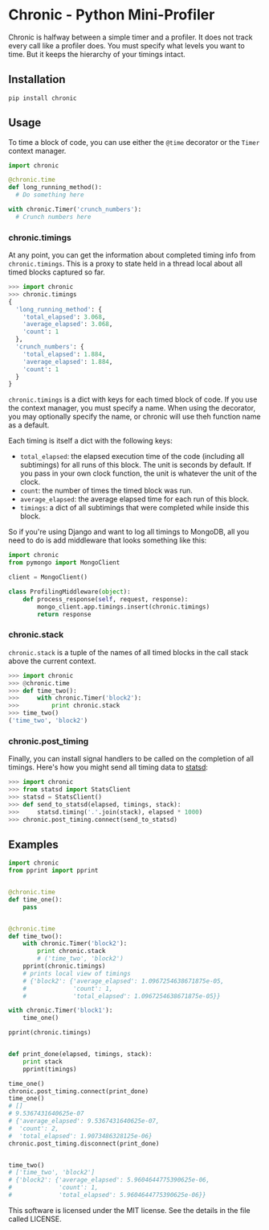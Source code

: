 Chronic - Python Mini-Profiler
==============================

Chronic is halfway between a simple timer and a profiler.  It does not track every call like a profiler does.  You must specify what levels you want to time.  But it keeps the hierarchy of your timings intact.

## Installation

```
pip install chronic
```

## Usage

To time a block of code, you can use either the `@time` decorator or the `Timer` context manager.

```python
import chronic

@chronic.time
def long_running_method():
  # Do something here

with chronic.Timer('crunch_numbers'):
  # Crunch numbers here
```

### chronic.timings
At any point, you can get the information about completed timing info from `chronic.timings`.  This is a proxy to state held in a thread local about all timed blocks captured so far.

```python
>>> import chronic
>>> chronic.timings
{
  'long_running_method': {
    'total_elapsed': 3.068,
    'average_elapsed': 3.068,
    'count': 1
  },
  'crunch_numbers': {
    'total_elapsed': 1.884,
    'average_elapsed': 1.884,
    'count': 1
  }
}
```

`chronic.timings` is a dict with keys for each timed block of code.  If you use the context manager, you must specify a name.  When using the decorator, you may optionally specify the name, or chronic will use theh function name as a default.

Each timing is itself a dict with the following keys:

* `total_elapsed`: the elapsed execution time of the code (including all
  subtimings) for all runs of this block.  The unit is seconds by default.
  If you pass in your own clock function, the unit is whatever the unit of
  the clock.
* `count`: the number of times the timed block was run.
* `average_elapsed`: the average elapsed time for each run of this block.
* `timings`: a dict of all subtimings that were completed while inside this
  block.

So if you're using Django and want to log all timings to MongoDB, all you need to do is add middleware that looks something like this:
```python
import chronic
from pymongo import MongoClient

client = MongoClient()

class ProfilingMiddleware(object):
    def process_response(self, request, response):
        mongo_client.app.timings.insert(chronic.timings)
        return response
```

### chronic.stack
`chronic.stack` is a tuple of the names of all timed blocks in the call stack above the current context.

```python
>>> import chronic
>>> @chronic.time
>>> def time_two():
>>>     with chronic.Timer('block2'):
>>>         print chronic.stack
>>> time_two()
('time_two', 'block2')
```

### chronic.post_timing
Finally, you can install signal handlers to be called on the completion of all timings.
Here's how you might send all timing data to [statsd](https://github.com/etsy/statsd/):

```python
>>> import chronic
>>> from statsd import StatsClient
>>> statsd = StatsClient()
>>> def send_to_statsd(elapsed, timings, stack):
>>>     statsd.timing('.'.join(stack), elapsed * 1000)
>>> chronic.post_timing.connect(send_to_statsd)
```

## Examples

```python
import chronic
from pprint import pprint


@chronic.time
def time_one():
    pass


@chronic.time
def time_two():
    with chronic.Timer('block2'):
        print chronic.stack
        # ('time_two', 'block2')
    pprint(chronic.timings)
    # prints local view of timings
    # {'block2': {'average_elapsed': 1.0967254638671875e-05,
    #             'count': 1,
    #             'total_elapsed': 1.0967254638671875e-05}}

with chronic.Timer('block1'):
    time_one()

pprint(chronic.timings)


def print_done(elapsed, timings, stack):
    print stack
    pprint(timings)

time_one()
chronic.post_timing.connect(print_done)
time_one()
# []
# 9.5367431640625e-07
# {'average_elapsed': 9.5367431640625e-07,
#  'count': 2,
#  'total_elapsed': 1.9073486328125e-06}
chronic.post_timing.disconnect(print_done)


time_two()
# ['time_two', 'block2']
# {'block2': {'average_elapsed': 5.9604644775390625e-06,
#             'count': 1,
#             'total_elapsed': 5.9604644775390625e-06}}
```


This software is licensed under the MIT license. See the details in the file called LICENSE.
